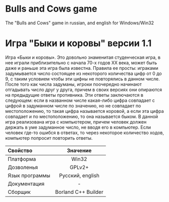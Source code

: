 # Bulls and Cows game

The "Bulls and Cows" game in russian, and english for Windows/Win32

# Игра "Быки и коровы" версии 1.1

Игра «Быки и коровы». Это довольно знаменитая студенческая игра, в нее играли приблизительно с начала 70-х годов XX века, может быть даже и раньше эта игра была известна. Правила ее просты: играками задумывается число состоящее из некоторого количества цифр от 0 до 9, с таким условием чтобы эти цифны не повторялись в данном числе. После того как числа задуманы, игроки поочередно начинают отгадывать число друг у друга, причем в своих версиях они опираются на предыдущие ответы противника. Эти ответы заключаются в следующем: если в названном числе какая-либо цифра совпадает с цифрой в задуманном числе по значению, но не совпадает по местоположению, то такая цифра называется коровой, а если эта цифра совпадает и по местоположению, то она называется быком. В данной игра реализована игра с компьютером, причем человек должен держать в уме задуманное число, не вводя его в компьютер. Если человек где-то ошибся в ответах, то через некоторое количество ходов, компьютер попросит повторить ответы.

| Свойство       | Значение            |
| :------------- |:-------------------:|
| Платформа      | Win32               |
| Дозволенья     | GPLv2+              |
| Язык программы | Русский, english    |
| Документация   | -                   |
| Сборщик        | Borland C++ Builder |
